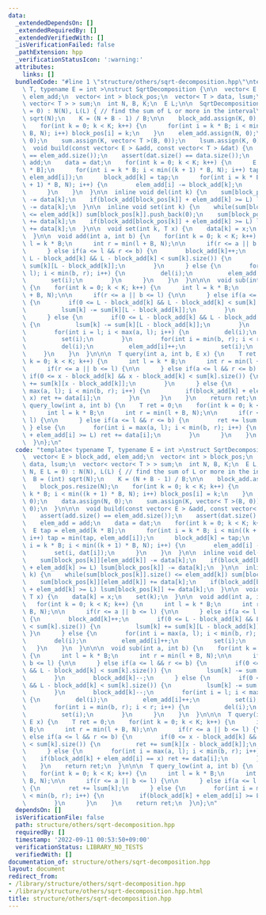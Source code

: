 ```yaml
---
data:
  _extendedDependsOn: []
  _extendedRequiredBy: []
  _extendedVerifiedWith: []
  _isVerificationFailed: false
  _pathExtension: hpp
  _verificationStatusIcon: ':warning:'
  attributes:
    links: []
  bundledCode: "#line 1 \"structure/others/sqrt-decomposition.hpp\"\ntemplate< typename\
    \ T, typename E = int >\nstruct SqrtDecomposition {\n\n  vector< E > block_add,\
    \ elem_add;\n  vector< int > block_pos;\n  vector< T > data, lsum;\n  vector<\
    \ vector< T > > sum;\n  int N, B, K;\n  E L;\n\n  SqrtDecomposition(int N, E L\
    \ = 0) : N(N), L(L) { // find the sum of L or more in the interval\n    B = (int)\
    \ sqrt(N);\n    K = (N + B - 1) / B;\n\n    block_add.assign(K, 0);\n    block_pos.resize(N);\n\
    \    for(int k = 0; k < K; k++) {\n      for(int i = k * B; i < min((k + 1) *\
    \ B, N); i++) block_pos[i] = k;\n    }\n    elem_add.assign(N, 0);\n    data.assign(N,\
    \ 0);\n    sum.assign(K, vector< T >(B, 0));\n    lsum.assign(K, 0);\n  }\n\n\n\
    \  void build(const vector< E > &add, const vector< T > &dat) {\n    assert(add.size()\
    \ == elem_add.size());\n    assert(dat.size() == data.size());\n    elem_add =\
    \ add;\n    data = dat;\n    for(int k = 0; k < K; k++) {\n      E tap = elem_add[k\
    \ * B];\n      for(int i = k * B; i < min((k + 1) * B, N); i++) tap = min(tap,\
    \ elem_add[i]);\n      block_add[k] = tap;\n      for(int i = k * B; i < min((k\
    \ + 1) * B, N); i++) {\n        elem_add[i] -= block_add[k];\n        set(i, dat[i]);\n\
    \      }\n    }\n  }\n\n  inline void del(int k) {\n    sum[block_pos[k]][elem_add[k]]\
    \ -= data[k];\n    if(block_add[block_pos[k]] + elem_add[k] >= L) lsum[block_pos[k]]\
    \ -= data[k];\n  }\n\n  inline void set(int k) {\n    while(sum[block_pos[k]].size()\
    \ <= elem_add[k]) sum[block_pos[k]].push_back(0);\n    sum[block_pos[k]][elem_add[k]]\
    \ += data[k];\n    if(block_add[block_pos[k]] + elem_add[k] >= L) lsum[block_pos[k]]\
    \ += data[k];\n  }\n\n  void set(int k, T x) {\n    data[k] = x;\n    set(k);\n\
    \  }\n\n  void add(int a, int b) {\n    for(int k = 0; k < K; k++) {\n      int\
    \ l = k * B;\n      int r = min(l + B, N);\n\n      if(r <= a || b <= l) {\n\n\
    \      } else if(a <= l && r <= b) {\n        block_add[k]++;\n        if(0 <=\
    \ L - block_add[k] && L - block_add[k] < sum[k].size()) {\n          lsum[k] +=\
    \ sum[k][L - block_add[k]];\n        }\n      } else {\n        for(int i = max(a,\
    \ l); i < min(b, r); i++) {\n          del(i);\n          elem_add[i]++;\n   \
    \       set(i);\n        }\n      }\n    }\n  }\n\n\n  void sub(int a, int b)\
    \ {\n    for(int k = 0; k < K; k++) {\n      int l = k * B;\n      int r = min(l\
    \ + B, N);\n\n      if(r <= a || b <= l) {\n\n      } else if(a <= l && r <= b)\
    \ {\n        if(0 <= L - block_add[k] && L - block_add[k] < sum[k].size()) {\n\
    \          lsum[k] -= sum[k][L - block_add[k]];\n        }\n        block_add[k]--;\n\
    \      } else {\n        if(0 <= L - block_add[k] && L - block_add[k] < sum[k].size())\
    \ {\n          lsum[k] -= sum[k][L - block_add[k]];\n        }\n        block_add[k]--;\n\
    \        for(int i = l; i < max(a, l); i++) {\n          del(i);\n          elem_add[i]++;\n\
    \          set(i);\n        }\n        for(int i = min(b, r); i < r; i++) {\n\
    \          del(i);\n          elem_add[i]++;\n          set(i);\n        }\n \
    \     }\n    }\n  }\n\n\n  T query(int a, int b, E x) {\n    T ret = 0;\n    for(int\
    \ k = 0; k < K; k++) {\n      int l = k * B;\n      int r = min(l + B, N);\n\n\
    \      if(r <= a || b <= l) {\n\n      } else if(a <= l && r <= b) {\n       \
    \ if(0 <= x - block_add[k] && x - block_add[k] < sum[k].size()) {\n          ret\
    \ += sum[k][x - block_add[k]];\n        }\n      } else {\n        for(int i =\
    \ max(a, l); i < min(b, r); i++) {\n          if(block_add[k] + elem_add[i] ==\
    \ x) ret += data[i];\n        }\n      }\n    }\n    return ret;\n  }\n\n\n  T\
    \ query_low(int a, int b) {\n    T ret = 0;\n    for(int k = 0; k < K; k++) {\n\
    \      int l = k * B;\n      int r = min(l + B, N);\n\n      if(r <= a || b <=\
    \ l) {\n\n      } else if(a <= l && r <= b) {\n        ret += lsum[k];\n     \
    \ } else {\n        for(int i = max(a, l); i < min(b, r); i++) {\n          if(block_add[k]\
    \ + elem_add[i] >= L) ret += data[i];\n        }\n      }\n    }\n    return ret;\n\
    \  }\n};\n"
  code: "template< typename T, typename E = int >\nstruct SqrtDecomposition {\n\n\
    \  vector< E > block_add, elem_add;\n  vector< int > block_pos;\n  vector< T >\
    \ data, lsum;\n  vector< vector< T > > sum;\n  int N, B, K;\n  E L;\n\n  SqrtDecomposition(int\
    \ N, E L = 0) : N(N), L(L) { // find the sum of L or more in the interval\n  \
    \  B = (int) sqrt(N);\n    K = (N + B - 1) / B;\n\n    block_add.assign(K, 0);\n\
    \    block_pos.resize(N);\n    for(int k = 0; k < K; k++) {\n      for(int i =\
    \ k * B; i < min((k + 1) * B, N); i++) block_pos[i] = k;\n    }\n    elem_add.assign(N,\
    \ 0);\n    data.assign(N, 0);\n    sum.assign(K, vector< T >(B, 0));\n    lsum.assign(K,\
    \ 0);\n  }\n\n\n  void build(const vector< E > &add, const vector< T > &dat) {\n\
    \    assert(add.size() == elem_add.size());\n    assert(dat.size() == data.size());\n\
    \    elem_add = add;\n    data = dat;\n    for(int k = 0; k < K; k++) {\n    \
    \  E tap = elem_add[k * B];\n      for(int i = k * B; i < min((k + 1) * B, N);\
    \ i++) tap = min(tap, elem_add[i]);\n      block_add[k] = tap;\n      for(int\
    \ i = k * B; i < min((k + 1) * B, N); i++) {\n        elem_add[i] -= block_add[k];\n\
    \        set(i, dat[i]);\n      }\n    }\n  }\n\n  inline void del(int k) {\n\
    \    sum[block_pos[k]][elem_add[k]] -= data[k];\n    if(block_add[block_pos[k]]\
    \ + elem_add[k] >= L) lsum[block_pos[k]] -= data[k];\n  }\n\n  inline void set(int\
    \ k) {\n    while(sum[block_pos[k]].size() <= elem_add[k]) sum[block_pos[k]].push_back(0);\n\
    \    sum[block_pos[k]][elem_add[k]] += data[k];\n    if(block_add[block_pos[k]]\
    \ + elem_add[k] >= L) lsum[block_pos[k]] += data[k];\n  }\n\n  void set(int k,\
    \ T x) {\n    data[k] = x;\n    set(k);\n  }\n\n  void add(int a, int b) {\n \
    \   for(int k = 0; k < K; k++) {\n      int l = k * B;\n      int r = min(l +\
    \ B, N);\n\n      if(r <= a || b <= l) {\n\n      } else if(a <= l && r <= b)\
    \ {\n        block_add[k]++;\n        if(0 <= L - block_add[k] && L - block_add[k]\
    \ < sum[k].size()) {\n          lsum[k] += sum[k][L - block_add[k]];\n       \
    \ }\n      } else {\n        for(int i = max(a, l); i < min(b, r); i++) {\n  \
    \        del(i);\n          elem_add[i]++;\n          set(i);\n        }\n   \
    \   }\n    }\n  }\n\n\n  void sub(int a, int b) {\n    for(int k = 0; k < K; k++)\
    \ {\n      int l = k * B;\n      int r = min(l + B, N);\n\n      if(r <= a ||\
    \ b <= l) {\n\n      } else if(a <= l && r <= b) {\n        if(0 <= L - block_add[k]\
    \ && L - block_add[k] < sum[k].size()) {\n          lsum[k] -= sum[k][L - block_add[k]];\n\
    \        }\n        block_add[k]--;\n      } else {\n        if(0 <= L - block_add[k]\
    \ && L - block_add[k] < sum[k].size()) {\n          lsum[k] -= sum[k][L - block_add[k]];\n\
    \        }\n        block_add[k]--;\n        for(int i = l; i < max(a, l); i++)\
    \ {\n          del(i);\n          elem_add[i]++;\n          set(i);\n        }\n\
    \        for(int i = min(b, r); i < r; i++) {\n          del(i);\n          elem_add[i]++;\n\
    \          set(i);\n        }\n      }\n    }\n  }\n\n\n  T query(int a, int b,\
    \ E x) {\n    T ret = 0;\n    for(int k = 0; k < K; k++) {\n      int l = k *\
    \ B;\n      int r = min(l + B, N);\n\n      if(r <= a || b <= l) {\n\n      }\
    \ else if(a <= l && r <= b) {\n        if(0 <= x - block_add[k] && x - block_add[k]\
    \ < sum[k].size()) {\n          ret += sum[k][x - block_add[k]];\n        }\n\
    \      } else {\n        for(int i = max(a, l); i < min(b, r); i++) {\n      \
    \    if(block_add[k] + elem_add[i] == x) ret += data[i];\n        }\n      }\n\
    \    }\n    return ret;\n  }\n\n\n  T query_low(int a, int b) {\n    T ret = 0;\n\
    \    for(int k = 0; k < K; k++) {\n      int l = k * B;\n      int r = min(l +\
    \ B, N);\n\n      if(r <= a || b <= l) {\n\n      } else if(a <= l && r <= b)\
    \ {\n        ret += lsum[k];\n      } else {\n        for(int i = max(a, l); i\
    \ < min(b, r); i++) {\n          if(block_add[k] + elem_add[i] >= L) ret += data[i];\n\
    \        }\n      }\n    }\n    return ret;\n  }\n};\n"
  dependsOn: []
  isVerificationFile: false
  path: structure/others/sqrt-decomposition.hpp
  requiredBy: []
  timestamp: '2022-09-11 00:53:50+09:00'
  verificationStatus: LIBRARY_NO_TESTS
  verifiedWith: []
documentation_of: structure/others/sqrt-decomposition.hpp
layout: document
redirect_from:
- /library/structure/others/sqrt-decomposition.hpp
- /library/structure/others/sqrt-decomposition.hpp.html
title: structure/others/sqrt-decomposition.hpp
---
```

